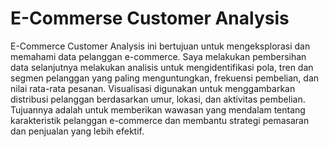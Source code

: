 # E-Commerse Customer Analysis

E-Commerce Customer Analysis ini bertujuan untuk mengeksplorasi dan memahami data pelanggan e-commerce. Saya melakukan pembersihan data selanjutnya melakukan analisis untuk mengidentifikasi pola, tren dan segmen pelanggan yang paling menguntungkan, frekuensi pembelian, dan nilai rata-rata pesanan. Visualisasi digunakan untuk menggambarkan distribusi pelanggan berdasarkan umur, lokasi, dan aktivitas pembelian. Tujuannya adalah untuk memberikan wawasan yang mendalam tentang karakteristik pelanggan e-commerce dan membantu strategi pemasaran dan penjualan yang lebih efektif.
